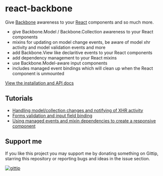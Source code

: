 react-backbone
==============
Give [Backbone](http://backbonejs.org/) awareness to your [React](http://facebook.github.io/react/) components and so much more.

* give Backbone.Model / Backbone.Collection awareness to your React components
* mixins for updating on model change events, be aware of model xhr activity and model validation events and more
* add Backbone.View like declaritive events to your React components
* add dependency management to your React mixins
* use Backbone.Model-aware input components
* includes managed event bindings which will clean up when the React component is unmounted

[View the installation and API docs](http://jhudson8.github.io/fancydocs/index.html#project/jhudson8/react-backbone)


## Tutorials

* [Handling model/collection changes and notifying of XHR activity](https://github.com/jhudson8/react-backbone/tree/master/tutorials/collection-binding/tutorial.md)
* [Forms validation and input field binding](https://github.com/jhudson8/react-backbone/tree/master/tutorials/forms/tutorial.md)
* [Using managed events and mixin dependencies to create a responsive component](https://github.com/jhudson8/react-backbone/tree/master/tutorials/responsive-design/tutorial.md)


## Support me

If you like this project you may support me by donating something on Gittip, starring this repository or reporting bugs and ideas in the issue section.

[![gittip](http://jhudson8.github.io/react-mixin-manager/gittip-button.jpg)](https://gratipay.com/jhudson8/)
